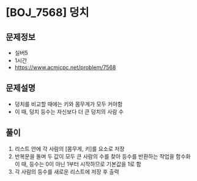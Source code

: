 # [BOJ_7568] 덩치

## 문제정보
- 실버5
- 1시간
- https://www.acmicpc.net/problem/7568

## 문제설명
- 덩치를 비교할 때에는 키와 몸무게가 모두 커야함
- 이 때, 덩치 등수는 자신보다 더 큰 덩치의 사람 수

## 풀이
1. 리스트 안에 각 사람의 [몸무게, 키]를 요소로 저장
2. 반복문을 돌며 두 값이 모두 큰 사람의 수를 찾아 등수를 반환하는 작업을 함수화  
   이 때, 등수는 0이 아닌 1부터 시작하므로 기본값을 1로 함
3. 각 사람의 등수를 새로운 리스트에 저장 후 출력